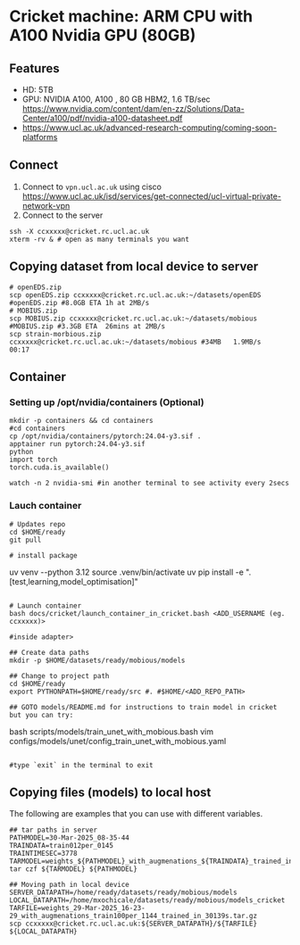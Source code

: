 # Cricket machine: ARM CPU with A100 Nvidia GPU (80GB)

## Features
* HD: 5TB
* GPU: NVIDIA A100, A100 , 80 GB HBM2, 1.6 TB/sec https://www.nvidia.com/content/dam/en-zz/Solutions/Data-Center/a100/pdf/nvidia-a100-datasheet.pdf
* https://www.ucl.ac.uk/advanced-research-computing/coming-soon-platforms

## Connect
1. Connect to `vpn.ucl.ac.uk` using cisco https://www.ucl.ac.uk/isd/services/get-connected/ucl-virtual-private-network-vpn
2. Connect to the server
```
ssh -X ccxxxxx@cricket.rc.ucl.ac.uk
xterm -rv & # open as many terminals you want
```

## Copying dataset from local device to server
```
# openEDS.zip
scp openEDS.zip ccxxxxx@cricket.rc.ucl.ac.uk:~/datasets/openEDS #openEDS.zip #8.0GB ETA 1h at 2MB/s
# MOBIUS.zip
scp MOBIUS.zip ccxxxxx@cricket.rc.ucl.ac.uk:~/datasets/mobious #MOBIUS.zip #3.3GB ETA  26mins at 2MB/s
scp strain-morbious.zip ccxxxxx@cricket.rc.ucl.ac.uk:~/datasets/mobious #34MB   1.9MB/s   00:17
```


## Container

### Setting up /opt/nvidia/containers (Optional)
```
mkdir -p containers && cd containers
#cd containers
cp /opt/nvidia/containers/pytorch:24.04-y3.sif .
apptainer run pytorch:24.04-y3.sif
python
import torch
torch.cuda.is_available()

watch -n 2 nvidia-smi #in another terminal to see activity every 2secs
```

### Lauch container
```
# Updates repo
cd $HOME/ready
git pull

# install package
```
uv venv --python 3.12
source .venv/bin/activate
uv pip install -e ".[test,learning,model_optimisation]"
```

# Launch container 
bash docs/cricket/launch_container_in_cricket.bash <ADD_USERNAME (eg. ccxxxxx)>

#inside adapter>

## Create data paths 
mkdir -p $HOME/datasets/ready/mobious/models

## Change to project path
cd $HOME/ready
export PYTHONPATH=$HOME/ready/src #. #$HOME/<ADD_REPO_PATH>

## GOTO models/README.md for instructions to train model in cricket but you can try:
```
bash scripts/models/train_unet_with_mobious.bash
vim configs/models/unet/config_train_unet_with_mobious.yaml
```

#type `exit` in the terminal to exit
```

## Copying files (models) to local host
The following are examples that you can use with different variables.
```
## tar paths in server
PATHMODEL=30-Mar-2025_08-35-44
TRAINDATA=train012per_0145
TRAINTIMESEC=3778
TARMODEL=weights_${PATHMODEL}_with_augmenations_${TRAINDATA}_trained_in_${TRAINTIMESEC}s.tar.gz
tar czf ${TARMODEL} ${PATHMODEL}

## Moving path in local device
SERVER_DATAPATH=/home/ready/datasets/ready/mobious/models
LOCAL_DATAPATH=/home/mxochicale/datasets/ready/mobious/models_cricket
TARFILE=weights_29-Mar-2025_16-23-29_with_augmenations_train100per_1144_trained_in_30139s.tar.gz
scp ccxxxxx@cricket.rc.ucl.ac.uk:${SERVER_DATAPATH}/${TARFILE} ${LOCAL_DATAPATH}
```